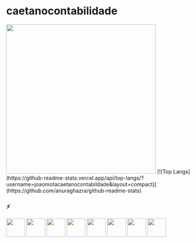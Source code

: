 # caetanocontabilidade

<div>
<img src="https://github-readme-stats.vercel.app/api?username=joaomotacaetanocontabildade&show_icons=true&theme=transparent" width="400">
[![Top Langs](https://github-readme-stats.vercel.app/api/top-langs/?username=joaomotacaetanocontabildade&layout=compact)](https://github.com/anuraghazra/github-readme-stats)
</div>

### ⚡
<div>
<img src="https://upload.wikimedia.org/wikipedia/commons/thumb/0/0d/C_Sharp_wordmark.svg/200px-C_Sharp_wordmark.svg.png" height="50">
<img src="https://img.icons8.com/officel/2x/php-logo.png" height="50">
<img src="https://img.icons8.com/color/2x/java-coffee-cup-logo.png" height="50">
<img src="https://img.icons8.com/external-those-icons-flat-those-icons/512/external-HTML5-programming-and-development-those-icons-flat-those-icons.png" height="50">
<img src="https://img.icons8.com/color/2x/javascript.png" height="50">
<img src="https://img.icons8.com/fluency/2x/css3.png" height="50">
<img src="https://img.icons8.com/fluency/2x/mysql-logo.png" height="50">  
<img src= "https://img.icons8.com/color/2x/microsoft-sql-server.png" height="50">    
</div>
<br>
<br>  
<br> 
